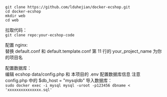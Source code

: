 ```
git clone https://github.com/lduhejian/docker-ecshop.git
cd docker-ecshop
mkdir web
cd web
```
拉取代码：  
`git clone repo:your-ecshop-code`

配置 nginx:  
替换 default.conf 和 default.template.conf 第 11 行的 your_project_name 为你的项目名

配置数据库：  
编辑 ecshop data/config.php 和 本项目的 .env 配置数据库信息
注意 config.php 中的 $db_host = "mysqldb"
导入数据库：  
`sudo docker exec -i mysql mysql -uroot -p123456 dbname < 'xxxxxxxxxxxxxxx.sql'`
